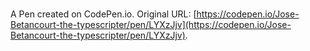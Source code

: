 # 

A Pen created on CodePen.io. Original URL: [https://codepen.io/Jose-Betancourt-the-typescripter/pen/LYXzJjv](https://codepen.io/Jose-Betancourt-the-typescripter/pen/LYXzJjv).

